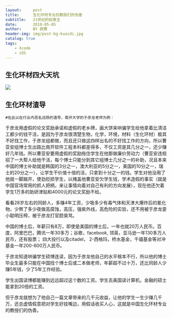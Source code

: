 ```yaml
---
layout:     post
title:      生化环材专业的教授们的伪善
subtitle:   21世纪的奴隶主
date:       2018-05-05
author:     BY 颜赛
header-img: img/post-bg-kuaidi.jpg
catalog: true
tags:
    - Xcode
    - iOS
---
```


## 生化环材四大天坑


	

![](https://upload-images.jianshu.io/upload_images/545662-f9031dfcce085f8f.png?imageMogr2/auto-orient/strip%7CimageView2/2/w/459)

## 生化环材渣导



	
	#在此以在行业内恶名远扬的渣导，南开大学的于彦龙老师为例：
于彦龙用虚假的论文奖励承诺和虚假的老乡牌，画大饼来哄骗学生给他拿着比清洁工都少的钱干活，是因为于彦龙很清楚生物，化学，环境，材料（生化环材）极其不好找工作，于彦龙组都做，而且还只做这四样出名的不好找工作的方向，所以曹亚安组博士生出路比南开软件工程本科都差得多，不仅工资是其几分之一，还少赚好几年钱。所以曹亚安要用虚假的奖励拖住学生在他那做廉价劳动力（曹亚安违规招了一大帮人给他干活，每个博士只能分到其它组博士几分之一的补助，况且本来中国的博士补助就是韩国的3分之一，澳大利亚的5分之一，美国的10分之一，瑞士的20分之一），让学生干价值十倍的活，只拿到十分之一的钱。学生对他没用了他就一脚踹开，使劲贬损学生，以掩盖他曹亚安欠学生钱，学术造假的事实（就是中国官场常用的抓人把柄，来让事情向着对自己有利的方向发展），现在他还欠着学生1万多的助研津贴和4000元的论文奖励不给。

看看28岁左右的同龄人，多赚4年工资，少吸多少有毒气体和天津大爆炸后的氰化物，少熬了多少夜做高腐蚀，高压，强紫外线，高危险的实验，还不用被于彦龙耍小聪明压榨，被于彦龙打官腔臭骂。

中国的博士后，年薪只有8万，即使是美国的博士后，一年也就20万人民币。百度，阿里巴巴，腾讯一年30多万；谷歌，facebook, 领英，亚马逊一年130多万人民币，还有股票； 四大投行以及citadel， 2-西格玛，桥水基金，千禧基金等对冲基金一年200-600万人民币。

于彦龙知道哄骗学生硕博连读，因为于彦龙他自己的水平根本不行，所以他的博士毕业生最多只能在中国找个博士后或二本做老师，年薪超不过十万，还比同龄人少赚5年钱，少了5年工作经验。

学生出国读博都能赚到远远超过这个数的工资。学生去美国读计算机，金融的硕士能拿到20倍的工资。

但于彦龙就想为了他自己一篇文章带来的几千元收益，让他的学生一生少赚几千万，还总虚情假意把对学生好挂嘴边，用假话收买人心，这就是中国生化环材专业的教授们的伪善。


